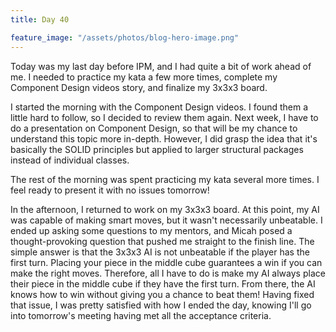 ```yaml
---
title: Day 40

feature_image: "/assets/photos/blog-hero-image.png"
---
```


Today was my last day before IPM, and I had quite a bit of work ahead of me. I needed to
practice my kata a few more times, complete my Component Design videos story, and finalize my 3x3x3 board.

I started the morning with the Component Design videos. I found them a little hard to follow,
so I decided to review them again. Next week, I have to do a presentation on Component Design,
so that will be my chance to understand this topic more in-depth. However, I did grasp the idea
that it's basically the SOLID principles but applied to larger structural packages instead of
individual classes.

The rest of the morning was spent practicing my kata several more times. I feel ready to present
it with no issues tomorrow!

In the afternoon, I returned to work on my 3x3x3 board. At this point, my AI was capable of making smart
moves, but it wasn't necessarily unbeatable. I ended up asking some questions to my mentors, and Micah
posed a thought-provoking question that pushed me straight to the finish line. The simple answer is that
the 3x3x3 AI is not unbeatable if the player has the first turn. Placing your piece in the middle cube
guarantees a win if you can make the right moves. Therefore, all I have to do is make my AI always place
their piece in the middle cube if they have the first turn. From there, the AI knows how to win without
giving you a chance to beat them! Having fixed that issue, I was pretty satisfied with how I ended the day,
knowing I'll go into tomorrow's meeting having met all the acceptance criteria.